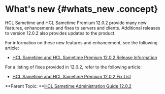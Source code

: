 # What's new {#whats_new .concept}

HCL Sametime and HCL Sametime Premium 12.0.2 provide many new features, enhancements and fixes to servers and clients. Additional releases to version 12.0.2 also provides updates to the product.

For information on these new features and enhancement, see the following article:

-   [HCL Sametime and HCL Sametime Premium 12.0.2 Release Information](https://support.hcltechsw.com/csm?id=kb_article&sysparm_article=KB0108386)

For a listing of fixes provided in 12.0.2, refer to the following article:

-   [HCL Sametime and HCL Sametime Premium 12.0.2 Fix List](https://support.hcltechsw.com/csm?id=kb_article&sysparm_article=KB0108446)

**Parent Topic: **[HCL Sametime Administration Guide 12.0.2](administrator_doc.md)

